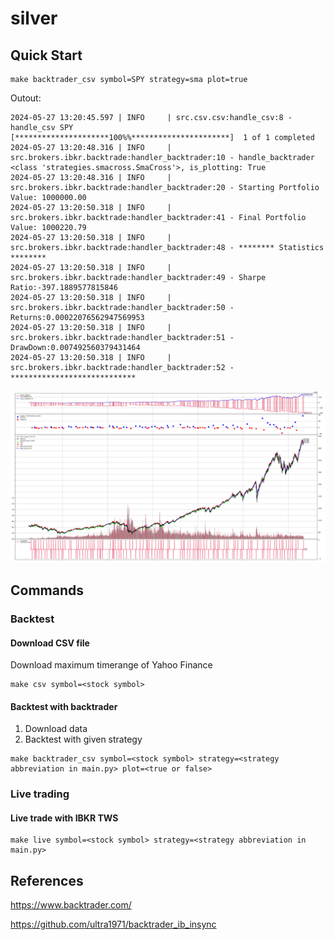 # silver

## Quick Start
```shell
make backtrader_csv symbol=SPY strategy=sma plot=true
```
Outout:
```shell
2024-05-27 13:20:45.597 | INFO     | src.csv.csv:handle_csv:8 - handle_csv SPY
[*********************100%%**********************]  1 of 1 completed
2024-05-27 13:20:48.316 | INFO     | src.brokers.ibkr.backtrade:handler_backtrader:10 - handle_backtrader <class 'strategies.smacross.SmaCross'>, is_plotting: True
2024-05-27 13:20:48.316 | INFO     | src.brokers.ibkr.backtrade:handler_backtrader:20 - Starting Portfolio Value: 1000000.00
2024-05-27 13:20:50.318 | INFO     | src.brokers.ibkr.backtrade:handler_backtrader:41 - Final Portfolio Value: 1000220.79
2024-05-27 13:20:50.318 | INFO     | src.brokers.ibkr.backtrade:handler_backtrader:48 - ******** Statistics ********
2024-05-27 13:20:50.318 | INFO     | src.brokers.ibkr.backtrade:handler_backtrader:49 - Sharpe Ratio:-397.1889577815846
2024-05-27 13:20:50.318 | INFO     | src.brokers.ibkr.backtrade:handler_backtrader:50 - Returns:0.00022076562947569953
2024-05-27 13:20:50.318 | INFO     | src.brokers.ibkr.backtrade:handler_backtrader:51 - DrawDown:0.007492560379431464
2024-05-27 13:20:50.318 | INFO     | src.brokers.ibkr.backtrade:handler_backtrader:52 - ****************************
```
![img.png](doc/img.png)

## Commands
### Backtest
#### Download CSV file
Download maximum timerange of Yahoo Finance
```shell
make csv symbol=<stock symbol>
```
#### Backtest with backtrader
1. Download data
2. Backtest with given strategy
```shell
make backtrader_csv symbol=<stock symbol> strategy=<strategy abbreviation in main.py> plot=<true or false>
```

### Live trading
#### Live trade with IBKR TWS 
```shell
make live symbol=<stock symbol> strategy=<strategy abbreviation in main.py>
```

## References
https://www.backtrader.com/

https://github.com/ultra1971/backtrader_ib_insync
